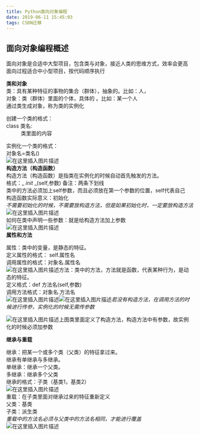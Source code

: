 ```yaml
---
title: Python面向对象编程
date: 2019-06-11 15:45:03
tags: CSDN迁移
---
```

  ## []()面向对象编程概述

 面向对象是合适中大型项目，包含类与对象，接近人类的思维方式，效率会更高  
 面向过程适合中小型项目，按代码顺序执行

 **类和对象**  
 类：具有某种特征的事物的集合（群体），抽象的。比如：人，  
 对象：类（群体）里面的个体，具体的 。比如：某一个人  
 通过类生成对象，称为类的实例化

 创建一个类的格式：  
 class 类名:  
           类里面的内容

 实例化一个类的格式：  
 对象名=类名()  
 ![在这里插入图片描述](https://img-blog.csdnimg.cn/20190610173729882.png)  
 **构造方法（构造函数）**  
 构造方法（构造函数）是指类在实例化的时候自动首先触发的方法。  
 格式：_ _init_ _(self,参数) 备注：两条下划线  
 类中的方法必须加上self参数，而且必须放在第一个参数的位置，self代表自己  
 构造函数实际意义：初始化  
 _不需要初始化的时候，不需要放构造方法，但是如果初始化时，一定要放构造方法_  
 ![在这里插入图片描述](https://img-blog.csdnimg.cn/20190610180226814.png)  
 如何在类中声明一些参数：就是给构造方法加上参数  
 ![在这里插入图片描述](https://img-blog.csdnimg.cn/20190611143207249.png)  
 **属性和方法**

 属性：类中的变量，是静态的特征。  
 定义属性的格式： self.属性名  
 调用属性的格式：对象名.属性名  
 ![在这里插入图片描述](https://img-blog.csdnimg.cn/2019061114444426.png)方法：类中的方法，方法就是函数，代表某种行为，是动态的特征。  
 定义格式：def 方法名(self,参数)  
 调用方法格式：对象名.方法名  
 ![在这里插入图片描述](https://img-blog.csdnimg.cn/20190611150416872.png)![在这里插入图片描述](https://img-blog.csdnimg.cn/20190611150654729.png)_若没有构造方法，在调用方法的时候进行传参，实例化的时候无需传参数_

 ![在这里插入图片描述](https://img-blog.csdnimg.cn/20190611151309418.png)上图类里面定义了构造方法，构造方法中有参数，故实例化的时候必须加参数

 **继承与重载**

 继承：把某一个或多个类（父类）的特征拿过来。  
 继承有单继承与多继承。  
 单继承：继承一个父类。  
 多继承：继承多个父类  
 继承的格式：子类（基类1，基类2）  
 ![在这里插入图片描述](https://img-blog.csdnimg.cn/20190611153936285.png)  
 重载：在子类里面对继承过来的特征重新定义  
 父类：基类  
 子类：派生类  
 _重载中的方法名必须与父类中的方法名相同，才能进行覆盖_  
 ![在这里插入图片描述](https://img-blog.csdnimg.cn/20190611154256107.png)

   
  